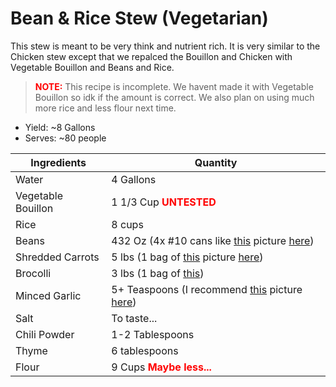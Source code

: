 # Bean & Rice Stew (Vegetarian)

This stew is meant to be very think and nutrient rich. It is very similar to the Chicken stew except that we repalced the Bouillon and Chicken with Vegetable Bouillon and Beans and Rice.

> <b style="color:red">NOTE:</b> This recipe is incomplete. We havent made it with Vegetable Bouillon so idk if the amount is correct. We also plan on using much more rice and less flour next time.

- Yield: ~8 Gallons
- Serves: ~80 people

| Ingredients        | Quantity                                                                                                                                                                                           |
| ------------------ | -------------------------------------------------------------------------------------------------------------------------------------------------------------------------------------------------- |
| Water              | 4 Gallons                                                                                                                                                                                          |
| Vegetable Bouillon | 1 1/3 Cup <b style="color:red">UNTESTED</b>                                                                                                                                                        |
| Rice               | 8 cups                                                                                                                                                                                             |
| Beans              | 432 Oz (4x #10 cans like [this](https://www.costcobusinessdelivery.com/Teasdale-Black-Beans%2c-%2310-can%2c-6-lbs-12-oz.product.11186839.html) picture [here](../Resources/black_beans_6lbs.jpeg)) |
| Shredded Carrots   | 5 lbs (1 bag of [this](https://www.costcobusinessdelivery.com/Shredded-Carrots%2C-5-lbs.product.11645353.html) picture [here](../Resources/shredded_carrots_5lbs.jpeg))                            |
| Brocolli           | 3 lbs (1 bag of [this](https://www.costcobusinessdelivery.com/Broccoli-Florets%2C-3-lbs.product.10178483.html))                                                                                    |
| Minced Garlic      | 5+ Teaspoons (I recommend [this](https://www.costco.com/kirkland-signature-minced-california-garlic%2C-48-oz.product.100334304.html) picture [here](../Resources/minced_garlic.jpeg))              |
| Salt               | To taste...                                                                                                                                                                                        |
| Chili Powder       | 1-2 Tablespoons                                                                                                                                                                                    |
| Thyme              | 6 tablespoons                                                                                                                                                                                      |
| Flour              | 9 Cups <b style="color:red">Maybe less...</b>                                                                                                                                                      |
